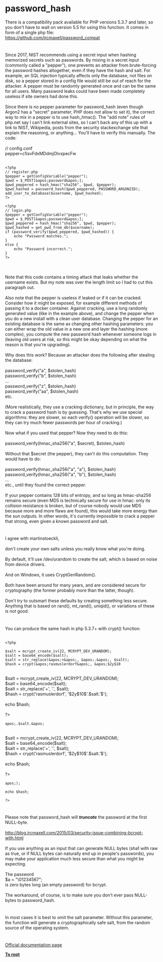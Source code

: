 # password_hash



There is a compatibility pack available for PHP versions 5.3.7 and later, so you don&apos;t have to wait on version 5.5 for using this function. It comes in form of a single php file:<br>https://github.com/ircmaxell/password_compat  

#

Since 2017, NIST recommends using a secret input when hashing memorized secrets such as passwords. By mixing in a secret input (commonly called a "pepper"), one prevents an attacker from brute-forcing the password hashes altogether, even if they have the hash and salt. For example, an SQL injection typically affects only the database, not files on disk, so a pepper stored in a config file would still be out of reach for the attacker. A pepper must be randomly generated once and can be the same for all users. Many password leaks could have been made completely useless if site owners had done this.<br><br>Since there is no pepper parameter for password_hash (even though Argon2 has a "secret" parameter, PHP does not allow to set it), the correct way to mix in a pepper is to use hash_hmac(). The "add note" rules of php.net say I can&apos;t link external sites, so I can&apos;t back any of this up with a link to NIST, Wikipedia, posts from the security stackexchange site that explain the reasoning, or anything... You&apos;ll have to verify this manually. The code:<br><br>// config.conf<br>pepper=c1isvFdxMDdmjOlvxpecFw<br><br>

```
<?php
// register.php
$pepper = getConfigVariable("pepper");
$pwd = $_POST[&apos;password&apos;];
$pwd_peppered = hash_hmac("sha256", $pwd, $pepper);
$pwd_hashed = password_hash($pwd_peppered, PASSWORD_ARGON2ID);
add_user_to_database($username, $pwd_hashed);
?>
```




```
<?php
// login.php
$pepper = getConfigVariable("pepper");
$pwd = $_POST[&apos;password&apos;];
$pwd_peppered = hash_hmac("sha256", $pwd, $pepper);
$pwd_hashed = get_pwd_from_db($username);
if (password_verify($pwd_peppered, $pwd_hashed)) {
    echo "Password matches.";
}
else {
    echo "Password incorrect.";
}
?>
```
<br><br>Note that this code contains a timing attack that leaks whether the username exists. But my note was over the length limit so I had to cut this paragraph out.<br><br>Also note that the pepper is useless if leaked or if it can be cracked. Consider how it might be exposed, for example different methods of passing it to a docker container. Against cracking, use a long randomly generated value (like in the example above), and change the pepper when you do a new install with a clean user database. Changing the pepper for an existing database is the same as changing other hashing parameters: you can either wrap the old value in a new one and layer the hashing (more complex), you compute the new password hash whenever someone logs in (leaving old users at risk, so this might be okay depending on what the reason is that you&apos;re upgrading).<br><br>Why does this work? Because an attacker does the following after stealing the database:<br><br>password_verify("a", $stolen_hash)<br>password_verify("b", $stolen_hash)<br>...<br>password_verify("z", $stolen_hash)<br>password_verify("aa", $stolen_hash)<br>etc.<br><br>(More realistically, they use a cracking dictionary, but in principle, the way to crack a password hash is by guessing. That&apos;s why we use special algorithms: they are slower, so each verify() operation will be slower, so they can try much fewer passwords per hour of cracking.)<br><br>Now what if you used that pepper? Now they need to do this:<br><br>password_verify(hmac_sha256("a", $secret), $stolen_hash)<br><br>Without that $secret (the pepper), they can&apos;t do this computation. They would have to do:<br><br>password_verify(hmac_sha256("a", "a"), $stolen_hash)<br>password_verify(hmac_sha256("a", "b"), $stolen_hash)<br>...<br>etc., until they found the correct pepper.<br><br>If your pepper contains 128 bits of entropy, and so long as hmac-sha256 remains secure (even MD5 is technically secure for use in hmac: only its collision resistance is broken, but of course nobody would use MD5 because more and more flaws are found), this would take more energy than the sun outputs. In other words, it&apos;s currently impossible to crack a pepper that strong, even given a known password and salt.  

#

I agree with martinstoeckli,<br><br>don&apos;t create your own salts unless you really know what you&apos;re doing.<br><br>By default, it&apos;ll use /dev/urandom to create the salt, which is based on noise from device drivers.<br><br>And on Windows, it uses CryptGenRandom().<br><br>Both have been around for many years, and are considered secure for cryptography (the former probably more than the latter, though).<br><br>Don&apos;t try to outsmart these defaults by creating something less secure. Anything that is based on rand(), mt_rand(), uniqid(), or variations of these is *not* good.  

#

You can produce the same hash in php 5.3.7+ with crypt() function:<br><br>

```
<?php

$salt = mcrypt_create_iv(22, MCRYPT_DEV_URANDOM);
$salt = base64_encode($salt);
$salt = str_replace(&apos;+&apos;, &apos;.&apos;, $salt);
$hash = crypt(&apos;rasmuslerdorf&apos;, &apos;$2y$10

```
<?php<br><br>$salt = mcrypt_create_iv(22, MCRYPT_DEV_URANDOM);<br>$salt = base64_encode($salt);<br>$salt = str_replace(&apos;+&apos;, &apos;.&apos;, $salt);<br>$hash = crypt(&apos;rasmuslerdorf&apos;, &apos;$2y$10$&apos;.$salt.&apos;$&apos;);<br><br>echo $hash;<br><br>?>
```
apos;.$salt.&apos;

```
<?php<br><br>$salt = mcrypt_create_iv(22, MCRYPT_DEV_URANDOM);<br>$salt = base64_encode($salt);<br>$salt = str_replace(&apos;+&apos;, &apos;.&apos;, $salt);<br>$hash = crypt(&apos;rasmuslerdorf&apos;, &apos;$2y$10$&apos;.$salt.&apos;$&apos;);<br><br>echo $hash;<br><br>?>
```
apos;);

echo $hash;

?>
```
  

#

Please note that password_hash will ***truncate*** the password at the first NULL-byte.<br><br>http://blog.ircmaxell.com/2015/03/security-issue-combining-bcrypt-with.html<br><br>If you use anything as an input that can generate NULL bytes (sha1 with raw as true, or if NULL bytes can naturally end up in people&apos;s passwords), you may make your application much less secure than what you might be expecting.<br><br>The password <br>$a = "\01234567"; <br>is zero bytes long (an empty password) for bcrypt.<br><br>The workaround, of course, is to make sure you don&apos;t ever pass NULL-bytes to password_hash.  

#

In most cases it is best to omit the salt parameter. Without this parameter, the function will generate a cryptographically safe salt, from the random source of the operating system.  

#

[Official documentation page](https://www.php.net/manual/en/function.password-hash.php)

**[To root](/README.md)**